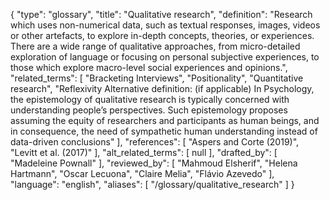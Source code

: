 {
    "type": "glossary",
    "title": "Qualitative research",
    "definition": "Research which uses non-numerical data, such as textual responses, images, videos or other artefacts, to explore in-depth concepts, theories, or experiences. There are a wide range of qualitative approaches, from micro-detailed exploration of language or focusing on personal subjective experiences, to those which explore macro-level social experiences and opinions.",
    "related_terms": [
        "Bracketing Interviews",
        "Positionality",
        "Quantitative research",
        "Reflexivity Alternative definition: (if applicable) In Psychology, the epistemology of qualitative research is typically concerned with understanding people’s perspectives. Such epistemology proposes assuming the equity of researchers and participants as human beings, and in consequence, the need of sympathetic human understanding instead of data-driven conclusions"
    ],
    "references": [
        "Aspers and Corte (2019)",
        "Levitt et al. (2017)"
    ],
    "alt_related_terms": [
        null
    ],
    "drafted_by": [
        "Madeleine Pownall"
    ],
    "reviewed_by": [
        "Mahmoud Elsherif",
        "Helena Hartmann",
        "Oscar Lecuona",
        "Claire Melia",
        "Flávio Azevedo"
    ],
    "language": "english",
    "aliases": [
        "/glossary/qualitative_research"
    ]
}